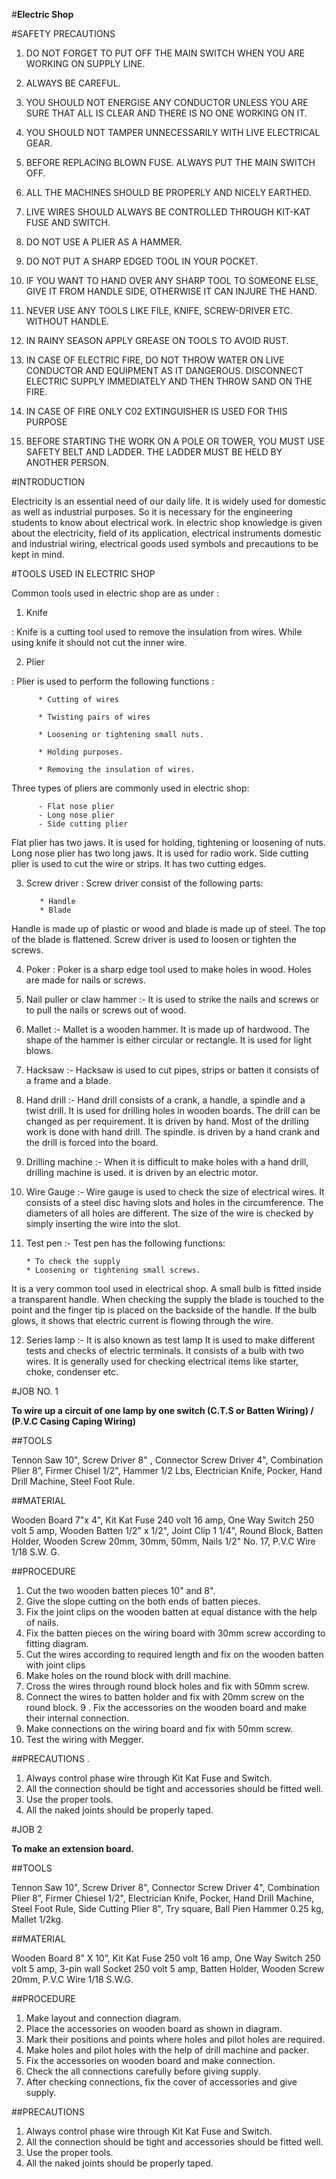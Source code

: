 #**Electric Shop**

#SAFETY PRECAUTIONS

1. DO NOT FORGET TO PUT OFF THE MAIN SWITCH WHEN YOU ARE WORKING ON SUPPLY LINE. 

2. ALWAYS BE CAREFUL. 

3. YOU SHOULD NOT ENERGISE ANY CONDUCTOR UNLESS YOU ARE SURE THAT ALL IS CLEAR AND THERE IS NO ONE WORKING ON IT. 

4. YOU SHOULD NOT TAMPER UNNECESSARILY WITH LIVE ELECTRICAL GEAR. 

5. BEFORE REPLACING BLOWN FUSE. ALWAYS PUT THE MAIN SWITCH OFF. 

6. ALL THE MACHINES SHOULD BE PROPERLY AND NICELY EARTHED. 

7. LIVE WIRES SHOULD ALWAYS BE CONTROLLED THROUGH KIT-KAT FUSE AND SWITCH. 

8. DO NOT USE A PLIER AS A HAMMER. 

9. DO NOT PUT A SHARP EDGED TOOL IN YOUR POCKET. 

10. IF YOU WANT TO HAND OVER ANY SHARP TOOL TO SOMEONE ELSE, GIVE IT FROM HANDLE SIDE, OTHERWISE IT CAN INJURE THE HAND. 

11. NEVER USE ANY TOOLS LIKE FILE, KNIFE, SCREW-DRIVER ETC. WITHOUT HANDLE. 

12. IN RAINY SEASON APPLY GREASE ON TOOLS TO AVOID RUST.

13. IN CASE OF ELECTRIC FIRE, DO NOT THROW WATER ON LIVE CONDUCTOR AND EQUIPMENT AS IT DANGEROUS. DISCONNECT ELECTRIC SUPPLY IMMEDIATELY AND THEN THROW SAND ON THE FIRE. 

14. IN CASE OF FIRE ONLY C02 EXTINGUISHER IS USED FOR THIS PURPOSE 

15. BEFORE STARTING THE WORK ON A POLE OR TOWER, YOU MUST USE SAFETY BELT AND LADDER. THE LADDER MUST BE HELD BY ANOTHER PERSON. 

#INTRODUCTION 

Electricity is an essential need of our daily life. lt is widely used for domestic as well as industrial purposes. So it is necessary for the engineering students to know about electrical work. In electric shop knowledge is given about the electricity, field of its application, electrical instruments domestic and industrial wiring, electrical goods used symbols and precautions to be kept in mind. 

#TOOLS USED IN ELECTRIC SHOP 

Common tools used in electric shop are as under :  

1. Knife 

: Knife is a cutting tool used to remove the insulation from wires. While using knife it should not cut the inner wire. 

2. Plier 

: Plier is used to perform the following functions : 

          * Cutting of wires 

          * Twisting pairs of wires 

          * Loosening or tightening small nuts.

          * Holding purposes.

          * Removing the insulation of wires. 

Three types of pliers are commonly used in electric shop: 

          - Flat nose plier 
          - Long nose plier 
          - Side cutting plier 

Flat plier has two jaws. It is used for holding, tightening or loosening of nuts. Long nose plier has two long jaws. It is used for radio work. Side cutting plier is used to cut the wire or strips. It has two cutting edges. 

3. Screw driver 
:  Screw driver consist of the following parts: 

          * Handle 
          * Blade

Handle is made up of plastic or wood and blade is made up of steel. The top of the blade is flattened. Screw driver is used to loosen or tighten the screws. 

4. Poker 
: Poker is a sharp edge tool used to make holes in wood. Holes are made for nails or screws. 

5. Nail puller or claw hammer :- It is used to strike the nails and screws or to pull the nails or screws out of wood.

6. Mallet :- Mallet is a wooden hammer. It is made up of hardwood. The shape of the hammer is either circular or rectangle. It is used for light blows. 

7. Hacksaw :- Hacksaw is used to cut pipes, strips or batten it consists of a frame and a blade. 

8. Hand drill :- Hand drill consists of a crank, a handle, a spindle and a twist drill. It is used for drilling holes in wooden boards. The drill can be changed as per requirement. It is driven by hand. Most of the drilling work is done with hand drill. The spindle. is driven by a hand crank and the drill is forced into the board. 

9. Drilling machine :- When it is difficult to make holes with a hand drill, drilling machine is used. it is driven by an electric motor. 

10. Wire Gauge :- Wire gauge is used to check the size of electrical wires. It consists of a steel disc having slots and holes in the circumference. The diameters of all holes are different. The size of the wire is checked by simply inserting the wire into the slot. 

11. Test pen :- Test pen has the following functions:

        * To check the supply 
        * Loosening or tightening small screws. 

It is a very common tool used in electrical shop. A small bulb is fitted inside a transparent handle. When checking the supply the blade is touched to the point and the finger tip is placed on the backside of the handle. If the bulb glows, it shows that electric current is flowing through the wire. 

12. Series Iamp :- It is also known as test lamp It is used to make different tests and checks of electric terminals. It consists of a bulb with two wires. It is generally used for checking electrical items like starter, choke, condenser etc. 



#JOB NO. 1  

**To wire up a circuit of one lamp by one switch (C.T.S or Batten Wiring) / (P.V.C Casing Caping Wiring)**

##TOOLS

Tennon Saw 10", Screw Driver 8" , Connector Screw Driver 4", Combination Plier 8”, Firmer Chisel 1/2", Hammer 1/2 Lbs, Electrician Knife, Pocker, Hand Drill Machine, Steel Foot Rule. 

##MATERIAL 

Wooden Board 7"x 4", Kit Kat Fuse 240 volt 16 amp, One Way Switch 250 volt 5 amp, Wooden Batten 1/2" x 1/2", Joint Clip 1 1/4", Round Block, Batten Holder, Wooden Screw 20mm, 30mm, 50mm, Nails 1/2" No. 17, P.V.C Wire 1/18 S.W. G. 

##PROCEDURE 

1. Cut the two wooden batten pieces 10" and 8". 
2. Give the slope cutting on the both ends of batten pieces. 
3. Fix the joint clips on the wooden batten at equal distance with the help of nails.
4. Fix the batten pieces on the wiring board with 30mm screw according to fitting diagram. 
5. Cut the wires according to required length and fix on the wooden batten with joint clips 
6. Make holes on the round block with drill machine. 
7. Cross the wires through round block holes and fix with 50mm screw. 
8. Connect the wires to batten holder and fix with 20mm screw on the round block. 
9 . Fix the accessories on the wooden board and make their internal connection. 
10. Make connections on the wiring board and fix with 50mm screw. 
11. Test the wiring with Megger. 

##PRECAUTIONS . 

1. Always control phase wire through Kit Kat Fuse and Switch. 
2. All the connection should be tight and accessories should be fitted well. 
3. Use the proper tools. 
4. All the naked joints should be properly taped.

#JOB 2

**To make an extension board.** 

##TOOLS 

Tennon Saw 10", Screw Driver 8", Connector Screw Driver 4", Combination Plier 8”, Firmer Chiesel 1/2", Electrician Knife, Pocker, Hand Drill Machine, Steel Foot Rule, Side Cutting Plier 8", Try square, Ball Pien Hammer 0.25 kg, Mallet 1/2kg. 

##MATERIAL

Wooden Board 8” X 10”, Kit Kat Fuse 250 volt 16 amp, One Way Switch 250 volt 5 amp, 3-pin wall Socket 250 volt 5 amp, Batten Holder, Wooden Screw 20mm, P.V.C Wire 1/18 S.W.G. 

##PROCEDURE

1. Make layout and connection diagram.
2. Place the accessories on wooden board as shown in diagram. 
3. Mark their positions and points where holes and pilot holes are required.
4. Make holes and pilot holes with the help of drill machine and packer. 
5. Fix the accessories on wooden board and make connection. 
6. Check the all connections carefully before giving supply. 
7. After checking connections, fix the cover of accessories and give supply.

##PRECAUTIONS 

1. Always control phase wire through Kit Kat Fuse and Switch. 
2. All the connection should be tight and accessories should be fitted well.
3. Use the proper tools.
4. All the naked joints should be properly taped.
